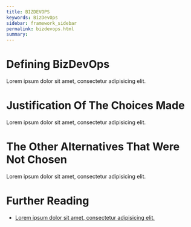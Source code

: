 ```yaml
---
title: BIZDEVOPS
keywords: BizDevOps
sidebar: framework_sidebar
permalink: bizdevops.html
summary:
---
```


# Defining BizDevOps
Lorem ipsum dolor sit amet, consectetur adipisicing elit.

# Justification Of The Choices Made
Lorem ipsum dolor sit amet, consectetur adipisicing elit.

# The Other Alternatives That Were Not Chosen
Lorem ipsum dolor sit amet, consectetur adipisicing elit.

# Further Reading
* [Lorem ipsum dolor sit amet, consectetur adipisicing elit.]()
